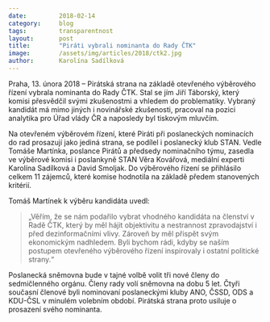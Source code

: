 ```yaml
---
date:         2018-02-14
category:     blog
tags:         transparentnost
layout:       post
title:        "Piráti vybrali nominanta do Rady ČTK"
image:        /assets/img/articles/2018/ctk2.jpg
author:       Karolína Sadílková
---
```

 
Praha, 13. února 2018 – Pirátská strana na základě otevřeného výběrového řízení vybrala nominanta do Rady ČTK. Stal se jím Jiří Táborský, který komisi přesvědčil svými zkušenostmi a vhledem do problematiky. Vybraný kandidát má mimo jiných i novinářské zkušenosti, pracoval na pozici analytika pro Úřad vlády ČR a naposledy byl tiskovým mluvčím.

Na otevřeném výběrovém řízení, které Piráti při poslaneckých nominacích do rad prosazují jako jediná strana, se podílel i poslanecký klub STAN. Vedle Tomáše Martínka, poslance Pirátů a předsedy nominačního týmu, zasedla ve výběrové komisi i poslankyně STAN Věra Kovářová, mediální experti Karolína Sadílková a David Smoljak. Do výběrového řízení se přihlásilo celkem 11 zájemců, které komise hodnotila na základě předem stanovených kritérií.

Tomáš Martínek k výběru kandidáta uvedl: 

> „Věřím, že se nám podařilo vybrat vhodného kandidáta na členství v Radě ČTK, který by měl hájit objektivitu a nestrannost zpravodajství i před dezinformačními vlivy. Zároveň by měl přispět svým ekonomickým nadhledem. Byli bychom rádi, kdyby se naším postupem otevřeného výběrového řízení inspirovaly i ostatní politické strany.“

Poslanecká sněmovna bude v tajné volbě volit tři nové členy do sedmičlenného orgánu. Členy rady volí sněmovna na dobu 5 let. Čtyři současní členové byli nominovaní poslaneckými kluby ANO, ČSSD, ODS a KDU-ČSL v minulém volebním období. Pirátská strana proto usiluje o prosazení svého nominanta.
 
